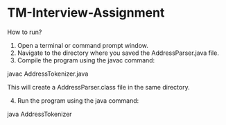 # TM-Interview-Assignment

How to run?
1. Open a terminal or command prompt window.
2. Navigate to the directory where you saved the AddressParser.java file.
3. Compile the program using the javac command:

  javac AddressTokenizer.java
  
This will create a AddressParser.class file in the same directory.

4. Run the program using the java command:

  java AddressTokenizer


